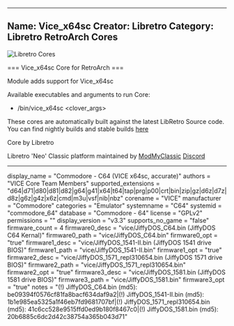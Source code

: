 -----------------------
Name: Vice_x64sc
Creator: Libretro
Category: Libretro RetroArch Cores
-----------------------
![Libretro Cores](https://modmyclassic.com/wp-content/uploads/2020/06/LibRetroNeoCoresSmall.png)

=== Vice_x64sc Core for RetroArch ===

Module adds support for Vice_x64sc

Available executables and arguments to run Core:
- /bin/vice_x64sc <rom> <clover_args>

These cores are automatically built against the latest LibRetro Source code. You can find nightly builds and stable builds [here](https://modmyclassic.com/hmodcores)

Core by Libretro

Libretro 'Neo' Classic platform maintained by [ModMyClassic](https://modmyclassic.com) [Discord](https://modmyclassic.com/discord)

-----------------------

display_name = "Commodore - C64 (VICE x64sc, accurate)"
authors = "VICE Core Team Members"
supported_extensions = "d64|d71|d80|d81|d82|g64|g41|x64|t64|tap|prg|p00|crt|bin|zip|gz|d6z|d7z|d8z|g6z|g4z|x6z|cmd|m3u|vsf|nib|nbz"
corename = "VICE"
manufacturer = "Commodore"
categories = "Emulator"
systemname = "C64"
systemid = "commodore_64"
database = "Commodore - 64"
license = "GPLv2"
permissions = ""
display_version = "v3.3"
supports_no_game = "false"
firmware_count = 4
firmware0_desc = "vice/JiffyDOS_C64.bin (JiffyDOS C64 Kernal)"
firmware0_path = "vice/JiffyDOS_C64.bin"
firmware0_opt = "true"
firmware1_desc = "vice/JiffyDOS_1541-II.bin (JiffyDOS 1541 drive BIOS)"
firmware1_path = "vice/JiffyDOS_1541-II.bin"
firmware1_opt = "true"
firmware2_desc = "vice/JiffyDOS_1571_repl310654.bin (JiffyDOS 1571 drive BIOS)"
firmware2_path = "vice/JiffyDOS_1571_repl310654.bin"
firmware2_opt = "true"
firmware3_desc = "vice/JiffyDOS_1581.bin (JiffyDOS 1581 drive BIOS)"
firmware3_path = "vice/JiffyDOS_1581.bin"
firmware3_opt = "true"
notes = "(!) JiffyDOS_C64.bin (md5): be09394f0576cf81fa8bacf634daf9a2|(!) JiffyDOS_1541-II.bin (md5): 1b1e985ea5325a1f46eb7fd9681707bf|(!) JiffyDOS_1571_repl310654.bin (md5): 41c6cc528e9515ffd0ed9b180f8467c0|(!) JiffyDOS_1581.bin (md5): 20b6885c6dc2d42c38754a365b043d71"
